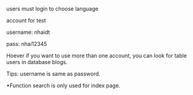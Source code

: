 users must login to choose language

account for test

username: nhaidt

pass:     nhai12345

Hoever if you want to use more than one account,
you can look for table users in database blogs.

Tips: username is same as password.

*Function search is only used for index page.